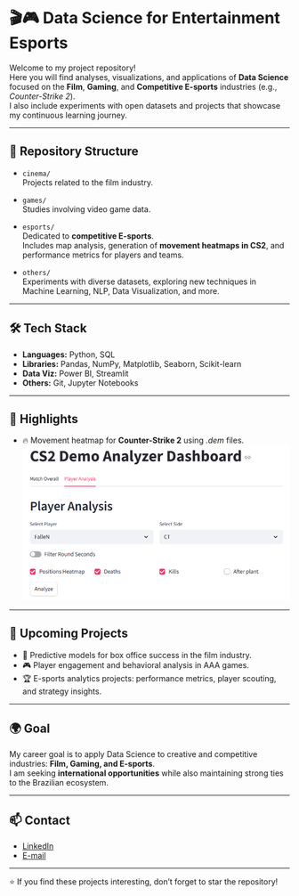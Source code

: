 # 🎬🎮 Data Science for Entertainment Esports

Welcome to my project repository!  
Here you will find analyses, visualizations, and applications of **Data Science** focused on the **Film**, **Gaming**, and **Competitive E-sports** industries (e.g., *Counter-Strike 2*).  
I also include experiments with open datasets and projects that showcase my continuous learning journey.

---

## 📂 Repository Structure

- `cinema/`  
  Projects related to the film industry.

- `games/`  
  Studies involving video game data.

- `esports/`  
  Dedicated to **competitive E-sports**.  
  Includes map analysis, generation of **movement heatmaps in CS2**, and performance metrics for players and teams.

- `others/`  
  Experiments with diverse datasets, exploring new techniques in Machine Learning, NLP, Data Visualization, and more.

---

## 🛠️ Tech Stack

- **Languages:** Python, SQL  
- **Libraries:** Pandas, NumPy, Matplotlib, Seaborn, Scikit-learn  
- **Data Viz:** Power BI, Streamlit  
- **Others:** Git, Jupyter Notebooks  

---

## 🚀 Highlights

- 🔥 Movement heatmap for **Counter-Strike 2** using *.dem* files.
![Streamlit App 2](https://github.com/matheusrm-git/Data-Science-for-Entertainment-Esports/blob/main/esports/CS2-Demo-Analyzer/demo_analyzer/assets/demonstration_prints/streamlit_app_demo_2.png)

---

## 📅 Upcoming Projects

- 🎥 Predictive models for box office success in the film industry.  
- 🎮 Player engagement and behavioral analysis in AAA games.  
- 🏆 E-sports analytics projects: performance metrics, player scouting, and strategy insights.

---

## 🌍 Goal

My career goal is to apply Data Science to creative and competitive industries: **Film, Gaming, and E-sports**.  
I am seeking **international opportunities** while also maintaining strong ties to the Brazilian ecosystem.

---

## 📫 Contact

- [LinkedIn](https://www.linkedin.com/in/matheus-resende-miranda/)  
- [E-mail](matheusrm.ws@gmail.com)

---

⭐ If you find these projects interesting, don’t forget to star the repository!
